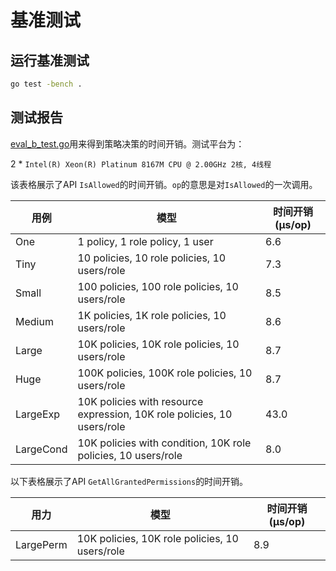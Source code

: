 # 基准测试

## 运行基准测试
```bash
go test -bench .
```

## 测试报告

[eval_b_test.go](eval_b_test.go)用来得到策略决策的时间开销。测试平台为：

2 * `Intel(R) Xeon(R) Platinum 8167M CPU @ 2.00GHz 2核, 4线程`

该表格展示了API `IsAllowed`的时间开销。`op`的意思是对`IsAllowed`的一次调用。

用例|模型|时间开销 (μs/op)
----|----|----
One|1 policy, 1 role policy, 1 user|6.6
Tiny|10 policies, 10 role policies, 10 users/role|7.3
Small|100 policies, 100 role policies, 10 users/role|8.5
Medium|1K policies, 1K role policies, 10 users/role|8.6
Large|10K policies, 10K role policies, 10 users/role|8.7
Huge|100K policies, 100K role policies, 10 users/role|8.7
LargeExp|10K policies with resource expression, 10K role policies, 10 users/role|43.0
LargeCond|10K policies with condition, 10K role policies, 10 users/role|8.0

以下表格展示了API `GetAllGrantedPermissions`的时间开销。

用力|模型|时间开销 (μs/op)
----|----|----
LargePerm|10K policies, 10K role policies, 10 users/role|8.9


